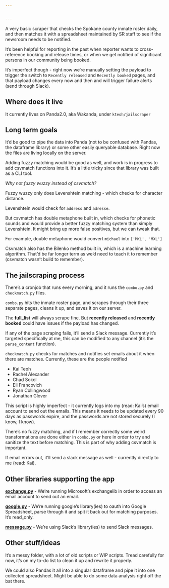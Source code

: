 ```yaml
---


---
```


<p>A very basic scraper that checks the Spokane county inmate roster daily, and then matches it with a spreadsheet maintained by SR staff to see if the newsroom needs to be notified.</p>
<p>It’s been helpful for reporting in the past when reporter wants to cross-reference booking and release times, or when we get notified of significant persons in our community being booked.</p>
<p>It’s imperfect though - right now we’re manually setting the payload to trigger the switch to <code>Recently released</code> and <code>Recently booked</code> pages, and that payload changes every now and then and will trigger failure alerts (send through Slack).</p>
<h2 id="where-does-it-live">Where does it live</h2>
<p>It currently lives on Panda2.0, aka Wakanda, under <code>kteoh/jailscraper</code></p>
<h2 id="long-term-goals">Long term goals</h2>
<p>It’d be good to pipe the data into Panda (not to be confused with Pandas, the dataframe library) or some other easily queryable database. Right now the files are living locally on the server.</p>
<p>Adding fuzzy matching would be good as well, and work is in progress to add csvmatch functions into it. It’s a little tricky since that library was built as a CLI tool.</p>
<p><em>Why not fuzzy wuzzy instead of csvmatch?</em></p>
<p>Fuzzy wuzzy only does Levenshtein matching - which checks for character distance.</p>
<p>Levenshtein would check for <code>address</code> and <code>adresse</code>.</p>
<p>But csvmatch has double metaphone built in, which checks for phonetic sounds and would provide a better fuzzy matching system than simply Levenshtein. It might bring up more false positives, but we can tweak that.</p>
<p>For example, double metaphone would convert <code>michael</code> into <code>['MKL', 'MXL']</code></p>
<p>Csvmatch also has the Bilenko method built in, which is a machine learning algorithm. That’d be far longer term as we’d need to teach it to remember (csvmatch wasn’t build to remember).</p>
<h2 id="the-jailscraping-process">The jailscraping process</h2>
<p>There’s a cronjob that runs every morning, and it runs the <code>combo.py</code> and <code>checkmatch.py</code> files.</p>
<p><code>combo.py</code> hits the inmate roster page, and scrapes through their three separate pages, cleans it up, and saves it on our server.</p>
<p>The <strong>full_list</strong> will always scrape fine. But <strong>recently released</strong> and <strong>recently booked</strong> could have issues if the payload has changed.</p>
<p>If any of the page scraping fails, it’ll send a Slack message. Currently it’s targeted specifically at me, this can be modified to any channel (it’s the <code>parse_content</code> function).</p>
<p><code>checkmatch.py</code> checks for matches and notifies set emails about it when there are matches. Currently, these are the people notified</p>
<ul>
<li>Kai Teoh</li>
<li>Rachel Alexander</li>
<li>Chad Sokol</li>
<li>Eli Francovich</li>
<li>Ryan Collingwood</li>
<li>Jonathan Glover</li>
</ul>
<p>This script is highly imperfect - it currently logs into my (read: Kai’s) email account to send out the emails. This means it needs to be updated every 90 days as passwords expire, and the passwords are not stored securely (I know, I know).</p>
<p>There’s no fuzzy matching, and if I remember correctly some weird transformations are done either in <code>combo.py</code> or here in order to try and sanitize the text before matching. This is part of why adding csvmatch is important.</p>
<p>If email errors out, it’ll send a slack message as well - currently directly to me (read: Kai).</p>
<h2 id="other-libraries-supporting-the-app">Other libraries supporting the app</h2>
<p><strong><a href="http://exchange.py">exchange.py</a></strong> - We’re running Microsoft’s exchangelib in order to access an email account to send out an email.</p>
<p><strong><a href="http://google.py">google.py</a></strong> - We’re running google’s library(ies) to oauth into Google Spreadsheet, parse through it and spit it back out for matching purposes. It’s read_only.</p>
<p><strong><a href="http://message.py">message.py</a></strong> - We’re using Slack’s library(ies) to send Slack messages.</p>
<h2 id="other-stuffideas">Other stuff/ideas</h2>
<p>It’s a messy folder, with a lot of old scripts or WIP scripts. Tread carefully for now, it’s on my to-do list to clean it up and rewrite it properly.</p>
<p>We could also Pandas it all into a singular dataframe and pipe it into one collected spreadsheet. Might be able to do some data analysis right off the bat there.</p>

